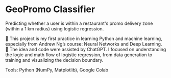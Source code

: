 # GeoPromo Classifier
Predicting whether a user is within a restaurant's promo delivery zone (within a 1 km radius) using logistic regression.

📌 This project is my first practice in learning Python and machine learning, especially from Andrew Ng’s course: Neural Networks and Deep Learning.
🧠 The idea and code were assisted by ChatGPT. I focused on understanding the logic and math flow of logistic regression, from data generation to training and visualizing the decision boundary.

Tools: Python (NumPy, Matplotlib), Google Colab
